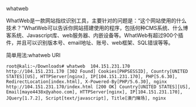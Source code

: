 whatweb

WhatWeb是一款网站指纹识别工具，主要针对的问题是：“这个网站使用的什么技术？”WhatWeb可以告诉你网站搭建使用的程序，包括何种CMS系统、什么博客系统、Javascript库、web服务器、内嵌设备等。WhatWeb有超过900个插件，并且可以识别版本号、email地址、账号、web框架、SQL错误等等。

简单用法:whatweb URI

```
root@kali:~/Downloads# whatweb  104.151.231.170
http://104.151.231.170 [302 Found] Cookies[PHPSESSID], Country[UNITED STATES][US], HTTPServer[nginx], IP[104.151.231.170], PHP[5.6.30], RedirectLocation[index.html], X-Powered-By[PHP/5.6.30], nginx
http://104.151.231.170/index.html [200 OK] Country[UNITED STATES][US], Email[maye4438x@yahoo.com], HTTPServer[nginx], IP[104.151.231.170], JQuery[1.7.2], Script[text/javascript], Title[澳门赌场], nginx
```